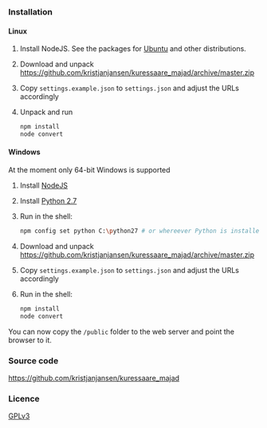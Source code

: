 ### Installation

#### Linux

1. Install NodeJS. See the packages for [Ubuntu](https://nodejs.org/en/download/package-manager/#debian-and-ubuntu-based-linux-distributions) and other distributions.
2. Download and unpack https://github.com/kristjanjansen/kuressaare_majad/archive/master.zip
3. Copy ```settings.example.json``` to ```settings.json``` and adjust the URLs accordingly
4. Unpack and run

    ```sh
    npm install
    node convert
    ```

#### Windows

At the moment only 64-bit Windows is supported

1. Install [NodeJS](https://nodejs.org/en/download/)
2. Install [Python 2.7](https://www.python.org/downloads/windows/)
3. Run in the shell:

    ```sh
    npm config set python C:\python27 # or whereever Python is installed
    ```

4. Download and unpack https://github.com/kristjanjansen/kuressaare_majad/archive/master.zip
5. Copy ```settings.example.json``` to ```settings.json``` and adjust the URLs accordingly
6. Run in the shell:

    ```sh
    npm install
    node convert
    ```

You can now copy the ```/public``` folder to the web server and point the browser to it.

### Source code

https://github.com/kristjanjansen/kuressaare_majad

### Licence

[GPLv3](http://www.gnu.org/licenses/gpl-3.0.en.html)